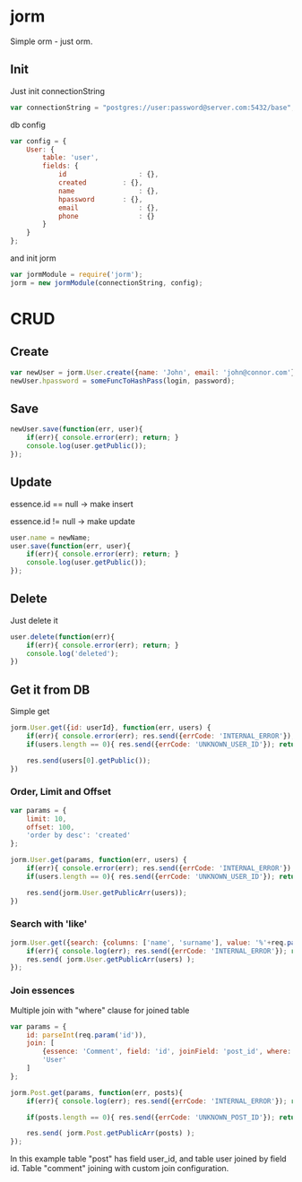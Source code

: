 jorm
====

Simple orm - just orm.

## Init

Just init connectionString

```javascript
var connectionString = "postgres://user:password@server.com:5432/base";
```

db config
```javascript
var config = {
	User: {
		table: 'user',
		fields: {
			id					: {},
			created			: {},
			name				: {},
			hpassword		: {},
			email				: {},
			phone				: {}
		}
	}
};
```

and init jorm
```javascript
var jormModule = require('jorm');
jorm = new jormModule(connectionString, config);
```

# CRUD
## Create
```javascript
var newUser = jorm.User.create({name: 'John', email: 'john@connor.com'})
newUser.hpassword = someFuncToHashPass(login, password);
```

## Save
```javascript
newUser.save(function(err, user){
	if(err){ console.error(err); return; }
	console.log(user.getPublic());
});
```

## Update

essence.id == null -> make insert

essence.id != null -> make update

```javascript
user.name = newName;
user.save(function(err, user){
	if(err){ console.error(err); return; }
	console.log(user.getPublic());
});
```

## Delete
Just delete it
```javascript
user.delete(function(err){
	if(err){ console.error(err); return; }
	console.log('deleted');
})
```

## Get it from DB
Simple get
```javascript
jorm.User.get({id: userId}, function(err, users) {
	if(err){ console.error(err); res.send({errCode: 'INTERNAL_ERROR'}); return; }
	if(users.length == 0){ res.send({errCode: 'UNKNOWN_USER_ID'}); return; }

	res.send(users[0].getPublic());
})
```

### Order, Limit and Offset 

```javascript
var params = {
	limit: 10,
	offset: 100,
	'order by desc': 'created'
};

jorm.User.get(params, function(err, users) {
	if(err){ console.error(err); res.send({errCode: 'INTERNAL_ERROR'}); return; }
	if(users.length == 0){ res.send({errCode: 'UNKNOWN_USER_ID'}); return; }

	res.send(jorm.User.getPublicArr(users));
})
```

### Search with 'like'

```javascript
jorm.User.get({search: {columns: ['name', 'surname'], value: '%'+req.param('search').toLowerCase()+'%'} }, function(err, users){
	if(err){ console.log(err); res.send({errCode: 'INTERNAL_ERROR'}); return; }
	res.send( jorm.User.getPublicArr(users) );
});
```


### Join essences

Multiple join with "where" clause for joined table

```javascript
var params = {
	id: parseInt(req.param('id')),
	join: [
		{essence: 'Comment', field: 'id', joinField: 'post_id', where: {is_public: 1}},
		'User'
	]
};

jorm.Post.get(params, function(err, posts){
	if(err){ console.log(err); res.send({errCode: 'INTERNAL_ERROR'}); return; }

	if(posts.length == 0){ res.send({errCode: 'UNKNOWN_POST_ID'}); return; }

	res.send( jorm.Post.getPublicArr(posts) );
});
```

In this example table "post" has field user_id, and table user joined by field id.
Table "comment" joining with custom join configuration.